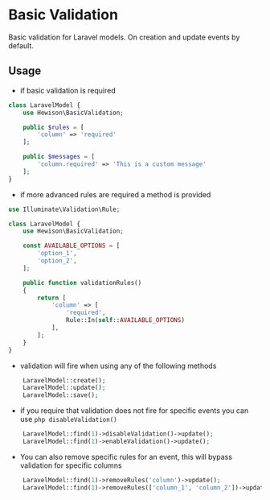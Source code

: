 # Basic Validation
Basic validation for Laravel models. On creation and update events by default.

## Usage

- if basic validation is required
```php
class LaravelModel {
    use Hewison\BasicValidation;

    public $rules = [
        'column' => 'required'
    ];

    public $messages = [
        'column.required' => 'This is a custom message'
    ];
}
```

- if more advanced rules are required a method is provided
```php
use Illuminate\Validation\Rule;

class LaravelModel {
    use Hewison\BasicValidation;

    const AVAILABLE_OPTIONS = [
        'option_1',
        'option_2',
    ];

    public function validationRules()
    {
        return [
            'column' => [
                'required',
                Rule::In(self::AVAILABLE_OPTIONS)
            ],
        ];
    }
}
```

- validation will fire when using any of the following methods
```php
    LaravelModel::create();
    LaravelModel::update();
    LaravelModel::save();
```

- if you require that validation does not fire for specific events you can use ```php disableValidation() ```

```php
    LaravelModel::find(1)->disableValidation()->update();
    LaravelModel::find(1)->enableValidation()->update();
```

- You can also remove specific rules for an event, this will bypass validation for specific columns
```php
    LaravelModel::find(1)->removeRules('column')->update();
    LaravelModel::find(1)->removeRules(['column_1', 'column_2'])->update();
```
